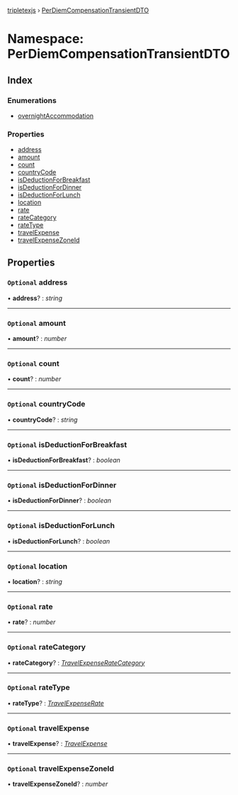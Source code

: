[tripletexjs](../README.md) › [PerDiemCompensationTransientDTO](perdiemcompensationtransientdto.md)

# Namespace: PerDiemCompensationTransientDTO

## Index

### Enumerations

* [overnightAccommodation](../enums/perdiemcompensationtransientdto.overnightaccommodation.md)

### Properties

* [address](perdiemcompensationtransientdto.md#optional-address)
* [amount](perdiemcompensationtransientdto.md#optional-amount)
* [count](perdiemcompensationtransientdto.md#optional-count)
* [countryCode](perdiemcompensationtransientdto.md#optional-countrycode)
* [isDeductionForBreakfast](perdiemcompensationtransientdto.md#optional-isdeductionforbreakfast)
* [isDeductionForDinner](perdiemcompensationtransientdto.md#optional-isdeductionfordinner)
* [isDeductionForLunch](perdiemcompensationtransientdto.md#optional-isdeductionforlunch)
* [location](perdiemcompensationtransientdto.md#optional-location)
* [rate](perdiemcompensationtransientdto.md#optional-rate)
* [rateCategory](perdiemcompensationtransientdto.md#optional-ratecategory)
* [rateType](perdiemcompensationtransientdto.md#optional-ratetype)
* [travelExpense](perdiemcompensationtransientdto.md#optional-travelexpense)
* [travelExpenseZoneId](perdiemcompensationtransientdto.md#optional-travelexpensezoneid)

## Properties

### `Optional` address

• **address**? : *string*

___

### `Optional` amount

• **amount**? : *number*

___

### `Optional` count

• **count**? : *number*

___

### `Optional` countryCode

• **countryCode**? : *string*

___

### `Optional` isDeductionForBreakfast

• **isDeductionForBreakfast**? : *boolean*

___

### `Optional` isDeductionForDinner

• **isDeductionForDinner**? : *boolean*

___

### `Optional` isDeductionForLunch

• **isDeductionForLunch**? : *boolean*

___

### `Optional` location

• **location**? : *string*

___

### `Optional` rate

• **rate**? : *number*

___

### `Optional` rateCategory

• **rateCategory**? : *[TravelExpenseRateCategory](travelexpenseratecategory.md)*

___

### `Optional` rateType

• **rateType**? : *[TravelExpenseRate](../interfaces/travelexpenserate.md)*

___

### `Optional` travelExpense

• **travelExpense**? : *[TravelExpense](travelexpense.md)*

___

### `Optional` travelExpenseZoneId

• **travelExpenseZoneId**? : *number*
